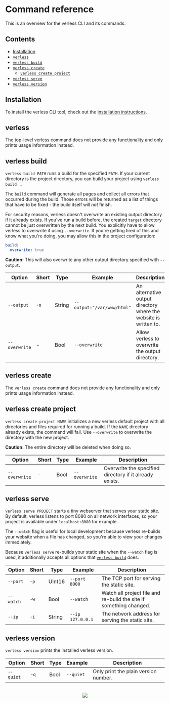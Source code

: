 # Command reference

This is an overview for the verless CLI and its commands.

## Contents

* [Installation](#installation)
* [`verless`](#verless)
* [`verless build`](#verless-build)
* [`verless create`](#verless-create)
    * [`verless create project`](#verless-create-project)
* [`verless serve`](#verless-serve)
* [`verless version`](#verless-version)

## Installation

To install the verless CLI tool, check out the
[installation instructions](../README.md#img-srchttpsverlessdominikbraunioassetsimgdotpng-installation).

## verless

The top-level verless command does not provide any functionality and only prints usage information instead.

## verless build

`verless build PATH` runs a build for the specified `PATH`. If your current directory is the project directory, you
can build your project using `verless build .`.

The `build` command will generate all pages and collect all errors that occurred during the build. Those errors will be
returned as a list of things that have to be fixed - the build itself will _not_ finish.

For security reasons, verless doesn't overwrite an existing output directory if it already exists. If you've run a
build before, the created `target` directory cannot be just overwritten by the next build. You explicitly have to
allow verless to overwrite it using `--overwrite`. If you're getting tired of this and know what you're doing, you may
allow this in the project configuration:

```yaml
build:
  overwrite: true
```

**Caution:** This will also overwrite any other output directory specified with `--output`.

| Option        | Short | Type   | Example                    | Description                                                      |
|---------------|-------|--------|----------------------------|------------------------------------------------------------------|
| `--output`    | `-o`  | String | `--output="/var/www/html"` | An alternative output directory where the website is written to. |
| `--overwrite` | -     | Bool   | `--overwrite`              | Allow verless to overwrite the output directory.                 |

## verless create

The `verless create` command does not provide any functionality and only prints usage information instead.

## verless create project

`verless create project NAME` initializes a new verless default project with all directories and files required for
running a build. If the `NAME` directory already exists, the command will fail. Use `--overwrite` to overwrite the
directory with the new project.

**Caution:** The entire directory will be deleted when doing so.

| Option        | Short | Type   | Example       | Description                                             |
|---------------|-------|--------|---------------|---------------------------------------------------------|
| `--overwrite` | -     | Bool   | `--overwrite` | Overwrite the specified directory if it already exists. |

## verless serve

`verless serve PROJECT` starts a tiny webserver that serves your static site. By default, verless listens to port 8080
on all network interfaces, so your project is available under `localhost:8080` for example.

The `--watch` flag is useful for local development because verless re-builds your website when a file has changed, so
you're able to view your changes immediately.

Because `verless serve` re-builds your static site when the `--watch` flag is used, it additionally accepts all options
that [`verless build`](#verless-build) does.

| Option    | Short | Type   | Example          | Description                                                        |
|-----------|-------|--------|------------------|--------------------------------------------------------------------|
| `--port`  | `-p`  | UInt16 | `--port 8000`    | The TCP port for serving the static site.                          |
| `--watch` | `-w`  | Bool   | `--watch`        | Watch all project file and re-build the site if something changed. |
| `--ip`    | `-i`  | String | `--ip 127.0.0.1` | The network address for serving the static site.                   |

## verless version

`verless version` prints the installed verless version.

| Option    | Short | Type   | Example   | Description                          |
|-----------|-------|--------|-----------|--------------------------------------|
| `--quiet` | `-q`  | Bool   | `--quiet` | Only print the plain version number. |

<p align="center">
<br>
<a href="https://github.com/verless/verless"><img src="https://verless.dominikbraun.io/assets/img/icon-light.png"></a>
</p>
